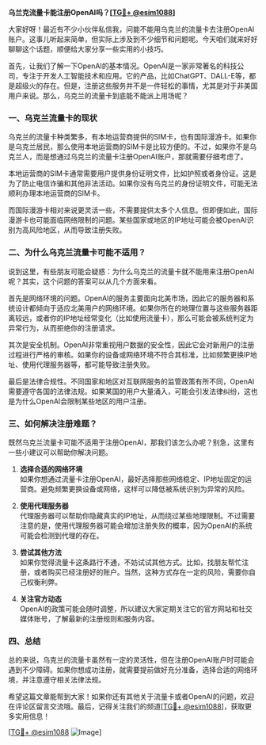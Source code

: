 **乌兰克流量卡能注册OpenAI吗？[[TG💪+ @esim1088](https://t.me/s/esim1088)]**

大家好呀！最近有不少小伙伴私信我，问能不能用乌克兰的流量卡去注册OpenAI账户。这事儿听起来简单，但实际上涉及到不少细节和问题呢。今天咱们就来好好聊聊这个话题，顺便给大家分享一些实用的小技巧。

首先，让我们了解一下OpenAI的基本情况。OpenAI是一家非常著名的科技公司，专注于开发人工智能技术和应用。它的产品，比如ChatGPT、DALL-E等，都是超级火的存在。但是，注册这些服务并不是一件轻松的事情，尤其是对于非美国用户来说。那么，乌克兰的流量卡到底能不能派上用场呢？

### 一、乌克兰流量卡的现状

乌克兰的流量卡种类繁多，有本地运营商提供的SIM卡，也有国际漫游卡。如果你是乌克兰居民，那么使用本地运营商的SIM卡是比较方便的。不过，如果你不是乌克兰人，而是想通过乌克兰的流量卡注册OpenAI账户，那就需要仔细考虑了。

本地运营商的SIM卡通常需要用户提供身份证明文件，比如护照或者身份证。这是为了防止电信诈骗和其他非法活动。如果你没有乌克兰的身份证明文件，可能无法顺利办理本地运营商的SIM卡。

而国际漫游卡相对来说更灵活一些，不需要提供太多个人信息。但即便如此，国际漫游卡也可能面临网络限制的问题。某些国家或地区的IP地址可能会被OpenAI识别为高风险地区，从而导致注册失败。

### 二、为什么乌克兰流量卡可能不适用？

说到这里，有些朋友可能会疑惑：为什么乌克兰的流量卡就不能用来注册OpenAI呢？其实，这个问题的答案可以从几个方面来看。

首先是网络环境的问题。OpenAI的服务主要面向北美市场，因此它的服务器和系统设计都倾向于适应北美用户的网络环境。如果你所在的地理位置与这些服务器距离较远，或者你的IP地址经常变化（比如使用流量卡），那么可能会被系统判定为异常行为，从而拒绝你的注册请求。

其次是安全机制。OpenAI非常重视用户数据的安全性，因此它会对新用户的注册过程进行严格的审核。如果你的设备或网络环境不符合其标准，比如频繁更换IP地址、使用代理服务器等，都可能导致注册失败。

最后是法律合规性。不同国家和地区对互联网服务的监管政策有所不同，OpenAI需要遵守各国的法律法规。如果某国的用户大量涌入，可能会引发法律纠纷，这也是为什么OpenAI会限制某些地区的用户注册。

### 三、如何解决注册难题？

既然乌克兰流量卡可能不适用于注册OpenAI，那我们该怎么办呢？别急，这里有一些小建议可以帮助你解决问题。

1. **选择合适的网络环境**  
   如果你想通过流量卡注册OpenAI，最好选择那些网络稳定、IP地址固定的运营商。避免频繁更换设备或网络，这样可以降低被系统识别为异常的风险。

2. **使用代理服务器**  
   代理服务器可以帮助你隐藏真实的IP地址，从而绕过某些地理限制。不过需要注意的是，使用代理服务器可能会增加注册失败的概率，因为OpenAI的系统可能会检测到代理的存在。

3. **尝试其他方法**  
   如果你觉得流量卡这条路行不通，不妨试试其他方式。比如，找朋友帮忙注册，或者购买已经注册好的账户。当然，这种方式存在一定的风险，需要你自己权衡利弊。

4. **关注官方动态**  
   OpenAI的政策可能会随时调整，所以建议大家定期关注它的官方网站和社交媒体账号，了解最新的注册规则和服务内容。

### 四、总结

总的来说，乌克兰的流量卡虽然有一定的灵活性，但在注册OpenAI账户时可能会遇到不少障碍。如果你想成功注册，就需要提前做好充分准备，选择合适的网络环境，并注意遵守相关法律法规。

希望这篇文章能帮到大家！如果你还有其他关于流量卡或者OpenAI的问题，欢迎在评论区留言交流哦。最后，记得关注我们的频道[[TG💪+ @esim1088](https://t.me/s/esim1088)]，获取更多实用信息！

[[TG💪+ @esim1088](https://t.me/s/esim1088) ![Image](https://i.postimg.cc/4NQfJmqS/Snipaste-2025-05-13-00-14-12.png)]